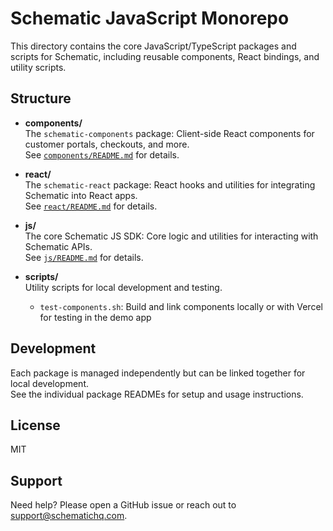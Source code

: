 # Schematic JavaScript Monorepo

This directory contains the core JavaScript/TypeScript packages and scripts for Schematic, including reusable components, React bindings, and utility scripts.

## Structure

- **components/**  
  The `schematic-components` package: Client-side React components for customer portals, checkouts, and more.  
  See [`components/README.md`](./components/README.md) for details.

- **react/**  
  The `schematic-react` package: React hooks and utilities for integrating Schematic into React apps.  
  See [`react/README.md`](./react/README.md) for details.

- **js/**  
  The core Schematic JS SDK: Core logic and utilities for interacting with Schematic APIs.  
  See [`js/README.md`](./js/README.md) for details.

- **scripts/**  
  Utility scripts for local development and testing.  
  - `test-components.sh`: Build and link components locally or with Vercel for testing in the demo app

## Development

Each package is managed independently but can be linked together for local development.  
See the individual package READMEs for setup and usage instructions.

## License

MIT

## Support

Need help? Please open a GitHub issue or reach out to [support@schematichq.com](mailto:support@schematichq.com).
